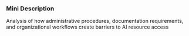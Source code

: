 ### Mini Description

Analysis of how administrative procedures, documentation requirements, and organizational workflows create barriers to AI resource access

